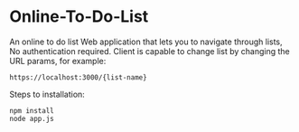 # Online-To-Do-List
An online to do list Web application that lets you to navigate through lists, No authentication required.
Client is capable to change list by changing the URL params, for example:
```
https://localhost:3000/{list-name}
```

Steps to installation:

```
npm install
node app.js
```
